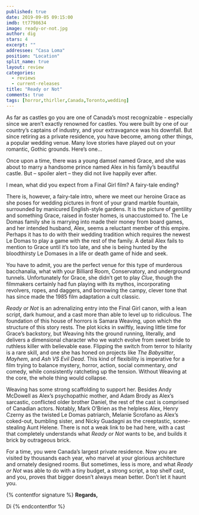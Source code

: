 ```yaml
---
published: true
date: 2019-09-05 09:15:00
imdb: tt7798634
image: ready-or-not.jpg
author: dig
stars: 4
excerpt: ""
addressee: "Casa Loma"
position: "Location"
split_name: true
layout: review
categories: 
  - reviews
  - current-releases
title: "Ready or Not"
comments: true
tags: [horror,thirller,Canada,Toronto,wedding]
---
```

As far as castles go you are one of Canada’s most recognizable - especially since we aren’t exactly renowned for castles. You were built by one of our country’s captains of industry, and your extravagance was his downfall. But since retiring as a private residence, you have become, among other things, a popular wedding venue. Many love stories have played out on your romantic, Gothic grounds. Here’s one…

Once upon a time, there was a young damsel named Grace, and she was about to marry a handsome prince named Alex in his family’s beautiful castle. But – spoiler alert – they did not live happily ever after.

I mean, what did you expect from a Final Girl film? A fairy-tale ending? 

There is, however, a fairy-tale intro, where we meet our heroine Grace as she poses for wedding pictures in front of your grand marble fountain, surrounded by manicured English-style gardens. It is the picture of gentility and something Grace, raised in foster homes, is unaccustomed to. The Le Domas family she is marrying into made their money from board games, and her intended husband, Alex, seems a reluctant member of this empire. Perhaps it has to do with their wedding tradition which requires the newest Le Domas to play a game with the rest of the family. A detail Alex fails to mention to Grace until it’s too late, and she is being hunted by the bloodthirsty Le Domases in a life or death game of hide and seek.

You have to admit, you are the perfect venue for this type of murderous bacchanalia, what with your Billiard Room, Conservatory, and underground tunnels. Unfortunately for Grace, she didn’t get to play _Clue_, though the filmmakers certainly had fun playing with its mythos, incorporating revolvers, ropes, and daggers, and borrowing the campy, clever tone that has since made the 1985 film adaptation a cult classic. 

_Ready or Not_ is an adrenalizing entry into the Final Girl canon, with a lean script, dark humour, and a cast more than able to level up to ridiculous. The foundation of this house of horrors is Samara Weaving, upon which the structure of this story rests. The plot kicks in swiftly, leaving little time for Grace’s backstory, but Weaving hits the ground running, literally, and delivers a dimensional character who we watch evolve from sweet bride to ruthless killer with believable ease. Flipping the switch from terror to hilarity is a rare skill, and one she has honed on projects like _The Babysitter_, _Mayhem_, and _Ash VS Evil Dead_. This kind of flexibility is imperative for a film trying to balance mystery, horror, action, social commentary, _and_ comedy, while consistently ratcheting up the tension. Without Weaving at the core, the whole thing would collapse.

Weaving has some strong scaffolding to support her. Besides Andy McDowell as Alex’s psychopathic mother, and Adam Brody as Alex’s sarcastic, conflicted older brother Daniel, the rest of the cast is comprised of Canadian actors. Notably, Mark O’Brien as the helpless Alex, Henry Czerny as the twisted Le Domas patriarch, Melanie Scrofano as Alex’s coked-out, bumbling sister, and Nicky Guadagni as the creeptastic, scene-stealing Aunt Helene. There is not a weak link to be had here, with a cast that completely understands what _Ready or Not_ wants to be, and builds it brick by outrageous brick. 

For a time, you were Canada’s largest private residence. Now you are visited by thousands each year, who marvel at your glorious architecture and ornately designed rooms. But sometimes, less is more, and what _Ready or Not_ was able to do with a tiny budget, a strong script, a top shelf cast, and you, proves that bigger doesn’t always mean better. Don’t let it haunt you.

{% contentfor signature %}
**Regards,**

Di
{% endcontentfor %}
